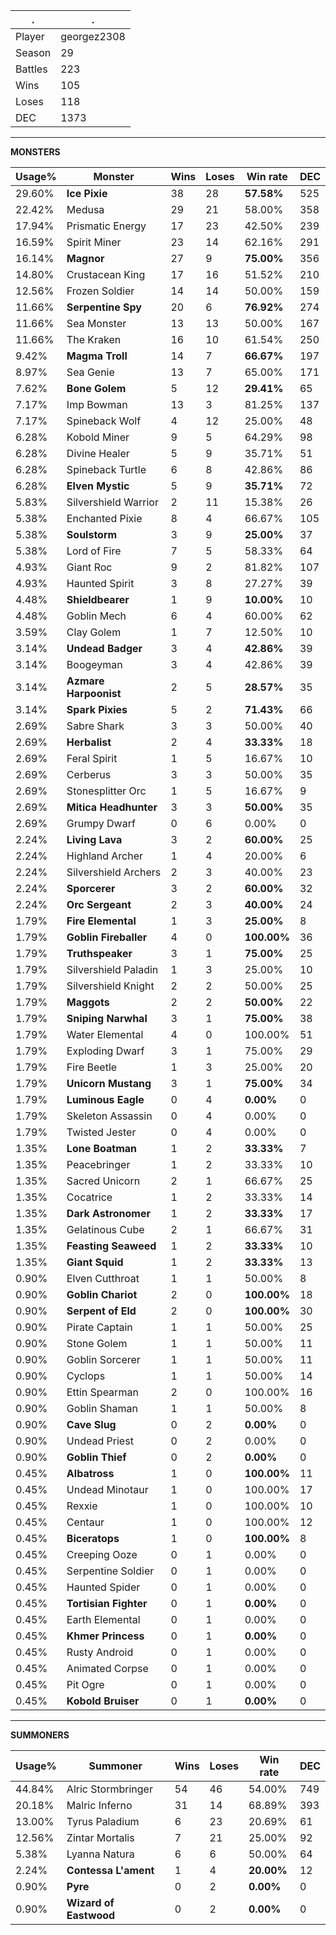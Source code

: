 .|.
|-|-
Player|georgez2308
Season|29
Battles|223
Wins|105
Loses|118
DEC|1373

---
**MONSTERS**

Usage%|Monster|Wins|Loses|Win rate|DEC|
-|-|-|-|-|-|
29.60%|**Ice Pixie**|38|28|**57.58%**|525|
22.42%|Medusa|29|21|58.00%|358|
17.94%|Prismatic Energy|17|23|42.50%|239|
16.59%|Spirit Miner|23|14|62.16%|291|
16.14%|**Magnor**|27|9|**75.00%**|356|
14.80%|Crustacean King|17|16|51.52%|210|
12.56%|Frozen Soldier|14|14|50.00%|159|
11.66%|**Serpentine Spy**|20|6|**76.92%**|274|
11.66%|Sea Monster|13|13|50.00%|167|
11.66%|The Kraken|16|10|61.54%|250|
9.42%|**Magma Troll**|14|7|**66.67%**|197|
8.97%|Sea Genie|13|7|65.00%|171|
7.62%|**Bone Golem**|5|12|**29.41%**|65|
7.17%|Imp Bowman|13|3|81.25%|137|
7.17%|Spineback Wolf|4|12|25.00%|48|
6.28%|Kobold Miner|9|5|64.29%|98|
6.28%|Divine Healer|5|9|35.71%|51|
6.28%|Spineback Turtle|6|8|42.86%|86|
6.28%|**Elven Mystic**|5|9|**35.71%**|72|
5.83%|Silvershield Warrior|2|11|15.38%|26|
5.38%|Enchanted Pixie|8|4|66.67%|105|
5.38%|**Soulstorm**|3|9|**25.00%**|37|
5.38%|Lord of Fire|7|5|58.33%|64|
4.93%|Giant Roc|9|2|81.82%|107|
4.93%|Haunted Spirit|3|8|27.27%|39|
4.48%|**Shieldbearer**|1|9|**10.00%**|10|
4.48%|Goblin Mech|6|4|60.00%|62|
3.59%|Clay Golem|1|7|12.50%|10|
3.14%|**Undead Badger**|3|4|**42.86%**|39|
3.14%|Boogeyman|3|4|42.86%|39|
3.14%|**Azmare Harpoonist**|2|5|**28.57%**|35|
3.14%|**Spark Pixies**|5|2|**71.43%**|66|
2.69%|Sabre Shark|3|3|50.00%|40|
2.69%|**Herbalist**|2|4|**33.33%**|18|
2.69%|Feral Spirit|1|5|16.67%|10|
2.69%|Cerberus|3|3|50.00%|35|
2.69%|Stonesplitter Orc|1|5|16.67%|9|
2.69%|**Mitica Headhunter**|3|3|**50.00%**|35|
2.69%|Grumpy Dwarf|0|6|0.00%|0|
2.24%|**Living Lava**|3|2|**60.00%**|25|
2.24%|Highland Archer|1|4|20.00%|6|
2.24%|Silvershield Archers|2|3|40.00%|23|
2.24%|**Sporcerer**|3|2|**60.00%**|32|
2.24%|**Orc Sergeant**|2|3|**40.00%**|24|
1.79%|**Fire Elemental**|1|3|**25.00%**|8|
1.79%|**Goblin Fireballer**|4|0|**100.00%**|36|
1.79%|**Truthspeaker**|3|1|**75.00%**|25|
1.79%|Silvershield Paladin|1|3|25.00%|10|
1.79%|Silvershield Knight|2|2|50.00%|25|
1.79%|**Maggots**|2|2|**50.00%**|22|
1.79%|**Sniping Narwhal**|3|1|**75.00%**|38|
1.79%|Water Elemental|4|0|100.00%|51|
1.79%|Exploding Dwarf|3|1|75.00%|29|
1.79%|Fire Beetle|1|3|25.00%|20|
1.79%|**Unicorn Mustang**|3|1|**75.00%**|34|
1.79%|**Luminous Eagle**|0|4|**0.00%**|0|
1.79%|Skeleton Assassin|0|4|0.00%|0|
1.79%|Twisted Jester|0|4|0.00%|0|
1.35%|**Lone Boatman**|1|2|**33.33%**|7|
1.35%|Peacebringer|1|2|33.33%|10|
1.35%|Sacred Unicorn|2|1|66.67%|25|
1.35%|Cocatrice|1|2|33.33%|14|
1.35%|**Dark Astronomer**|1|2|**33.33%**|17|
1.35%|Gelatinous Cube|2|1|66.67%|31|
1.35%|**Feasting Seaweed**|1|2|**33.33%**|10|
1.35%|**Giant Squid**|1|2|**33.33%**|13|
0.90%|Elven Cutthroat|1|1|50.00%|8|
0.90%|**Goblin Chariot**|2|0|**100.00%**|18|
0.90%|**Serpent of Eld**|2|0|**100.00%**|30|
0.90%|Pirate Captain|1|1|50.00%|25|
0.90%|Stone Golem|1|1|50.00%|11|
0.90%|Goblin Sorcerer|1|1|50.00%|11|
0.90%|Cyclops|1|1|50.00%|14|
0.90%|Ettin Spearman|2|0|100.00%|16|
0.90%|Goblin Shaman|1|1|50.00%|8|
0.90%|**Cave Slug**|0|2|**0.00%**|0|
0.90%|Undead Priest|0|2|0.00%|0|
0.90%|**Goblin Thief**|0|2|**0.00%**|0|
0.45%|**Albatross**|1|0|**100.00%**|11|
0.45%|Undead Minotaur|1|0|100.00%|17|
0.45%|Rexxie|1|0|100.00%|10|
0.45%|Centaur|1|0|100.00%|12|
0.45%|**Biceratops**|1|0|**100.00%**|8|
0.45%|Creeping Ooze|0|1|0.00%|0|
0.45%|Serpentine Soldier|0|1|0.00%|0|
0.45%|Haunted Spider|0|1|0.00%|0|
0.45%|**Tortisian Fighter**|0|1|**0.00%**|0|
0.45%|Earth Elemental|0|1|0.00%|0|
0.45%|**Khmer Princess**|0|1|**0.00%**|0|
0.45%|Rusty Android|0|1|0.00%|0|
0.45%|Animated Corpse|0|1|0.00%|0|
0.45%|Pit Ogre|0|1|0.00%|0|
0.45%|**Kobold Bruiser**|0|1|**0.00%**|0|

---
**SUMMONERS**

Usage%|Summoner|Wins|Loses|Win rate|DEC|
-|-|-|-|-|-|
44.84%|Alric Stormbringer|54|46|54.00%|749|
20.18%|Malric Inferno|31|14|68.89%|393|
13.00%|Tyrus Paladium|6|23|20.69%|61|
12.56%|Zintar Mortalis|7|21|25.00%|92|
5.38%|Lyanna Natura|6|6|50.00%|64|
2.24%|**Contessa L'ament**|1|4|**20.00%**|12|
0.90%|**Pyre**|0|2|**0.00%**|0|
0.90%|**Wizard of Eastwood**|0|2|**0.00%**|0|
